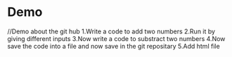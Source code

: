 # Demo
//Demo about the git hub
1.Write a code to add two numbers
2.Run it by giving different inputs
3.Now write a code to substract two numbers
4.Now save the code into a file and now save in the git repositary
5.Add html file 